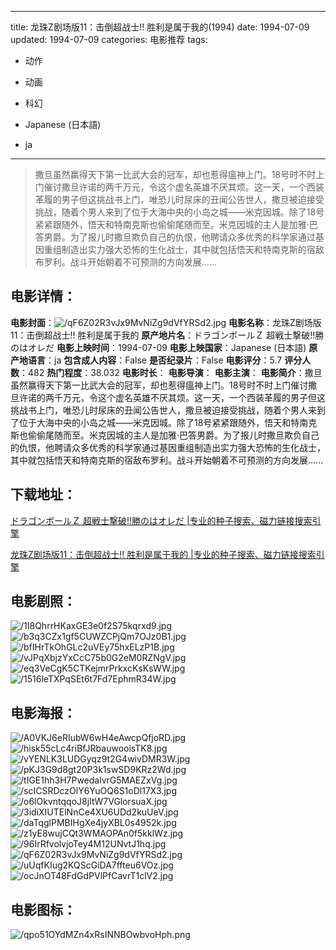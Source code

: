 
---
title: 龙珠Z剧场版11：击倒超战士!! 胜利是属于我的(1994)
date: 1994-07-09
updated: 1994-07-09
categories: 电影推荐
tags:
- 动作
- 动画
- 科幻

- Japanese (日本語)
- ja
---


> 撒旦虽然赢得天下第一比武大会的冠军，却也惹得瘟神上门。18号时不时上门催讨撒旦许诺的两千万元，令这个虚名英雄不厌其烦。这一天，一个西装革履的男子但这挑战书上门，唯恐儿时尿床的丑闻公告世人，撒旦被迫接受挑战，随着个男人来到了位于大海中央的小岛之城——米克因城。除了18号紧紧跟随外，悟天和特南克斯也偷偷尾随而至。米克因城的主人是加雅·巴答男爵。为了报儿时撒旦欺负自己的仇恨，他聘请众多优秀的科学家通过基因重组制造出实力强大恐怖的生化战士，其中就包括悟天和特南克斯的宿敌布罗利。战斗开始朝着不可预测的方向发展……

## **电影详情**：

**电影封面**：<img src="https://image.tmdb.org/t/p/w200/qF6Z02R3vJx9MvNiZg9dVfYRSd2.jpg" alt="/qF6Z02R3vJx9MvNiZg9dVfYRSd2.jpg" title="/qF6Z02R3vJx9MvNiZg9dVfYRSd2.jpg">
**电影名称**：龙珠Z剧场版11：击倒超战士!! 胜利是属于我的
**原产地片名**：ドラゴンボールＺ 超戦士撃破!!勝のはオレだ
**电影上映时间**：1994-07-09
**电影上映国家**：Japanese (日本語)
**原产地语言**：ja
**包含成人内容**：False
**是否纪录片**：False
**电影评分**：5.7
**评分人数**：482
**热门程度**：38.032
**电影时长**：
**电影导演**：
**电影主演**：
**电影简介**：撒旦虽然赢得天下第一比武大会的冠军，却也惹得瘟神上门。18号时不时上门催讨撒旦许诺的两千万元，令这个虚名英雄不厌其烦。这一天，一个西装革履的男子但这挑战书上门，唯恐儿时尿床的丑闻公告世人，撒旦被迫接受挑战，随着个男人来到了位于大海中央的小岛之城——米克因城。除了18号紧紧跟随外，悟天和特南克斯也偷偷尾随而至。米克因城的主人是加雅·巴答男爵。为了报儿时撒旦欺负自己的仇恨，他聘请众多优秀的科学家通过基因重组制造出实力强大恐怖的生化战士，其中就包括悟天和特南克斯的宿敌布罗利。战斗开始朝着不可预测的方向发展……

## **下载地址**：
[ドラゴンボールＺ 超戦士撃破!!勝のはオレだ |专业的种子搜索、磁力链接搜索引擎](https://movie.amd794.com:2083/?search=%E3%83%89%E3%83%A9%E3%82%B4%E3%83%B3%E3%83%9C%E3%83%BC%E3%83%AB%EF%BC%BA%20%E8%B6%85%E6%88%A6%E5%A3%AB%E6%92%83%E7%A0%B4%21%21%E5%8B%9D%E3%81%AE%E3%81%AF%E3%82%AA%E3%83%AC%E3%81%A0&ordering=&mode=match_phrase&page_size=10&page=1)

[龙珠Z剧场版11：击倒超战士!! 胜利是属于我的 |专业的种子搜索、磁力链接搜索引擎](https://movie.amd794.com:2083/?search=%E9%BE%99%E7%8F%A0Z%E5%89%A7%E5%9C%BA%E7%89%8811%EF%BC%9A%E5%87%BB%E5%80%92%E8%B6%85%E6%88%98%E5%A3%AB%21%21%20%E8%83%9C%E5%88%A9%E6%98%AF%E5%B1%9E%E4%BA%8E%E6%88%91%E7%9A%84&ordering=&mode=match_phrase&page_size=10&page=1)
 

## **电影剧照**：
<img src="https://image.tmdb.org/t/p/original/1I8QhrrHKaxGE3e0f2S75kqrxd9.jpg" alt="/1I8QhrrHKaxGE3e0f2S75kqrxd9.jpg" title="/1I8QhrrHKaxGE3e0f2S75kqrxd9.jpg"><img src="https://image.tmdb.org/t/p/original/b3q3CZx1gf5CUWZCPjQm7OJz0B1.jpg" alt="/b3q3CZx1gf5CUWZCPjQm7OJz0B1.jpg" title="/b3q3CZx1gf5CUWZCPjQm7OJz0B1.jpg"><img src="https://image.tmdb.org/t/p/original/bfIHrTkOhGLc2uVEy75hxELzP1B.jpg" alt="/bfIHrTkOhGLc2uVEy75hxELzP1B.jpg" title="/bfIHrTkOhGLc2uVEy75hxELzP1B.jpg"><img src="https://image.tmdb.org/t/p/original/vJPqXbjzYxCcC75b0G2eM0RZNgV.jpg" alt="/vJPqXbjzYxCcC75b0G2eM0RZNgV.jpg" title="/vJPqXbjzYxCcC75b0G2eM0RZNgV.jpg"><img src="https://image.tmdb.org/t/p/original/eq3VeCgK5CTKejmrPrkxcKsKsWW.jpg" alt="/eq3VeCgK5CTKejmrPrkxcKsKsWW.jpg" title="/eq3VeCgK5CTKejmrPrkxcKsKsWW.jpg"><img src="https://image.tmdb.org/t/p/original/1516leTXPqSEt6t7Fd7EphmR34W.jpg" alt="/1516leTXPqSEt6t7Fd7EphmR34W.jpg" title="/1516leTXPqSEt6t7Fd7EphmR34W.jpg">

## **电影海报**：
<img src="https://image.tmdb.org/t/p/original/A0VKJ6eRIubW6wH4eAwcpQfjoRD.jpg" alt="/A0VKJ6eRIubW6wH4eAwcpQfjoRD.jpg" title="/A0VKJ6eRIubW6wH4eAwcpQfjoRD.jpg"><img src="https://image.tmdb.org/t/p/original/hisk55cLc4riBfJRbauwooisTK8.jpg" alt="/hisk55cLc4riBfJRbauwooisTK8.jpg" title="/hisk55cLc4riBfJRbauwooisTK8.jpg"><img src="https://image.tmdb.org/t/p/original/vYENLK3LUDGyqz9t2G4wivDMR3W.jpg" alt="/vYENLK3LUDGyqz9t2G4wivDMR3W.jpg" title="/vYENLK3LUDGyqz9t2G4wivDMR3W.jpg"><img src="https://image.tmdb.org/t/p/original/pKJ3G9d8gt20P3k1swSD9KRz2Wd.jpg" alt="/pKJ3G9d8gt20P3k1swSD9KRz2Wd.jpg" title="/pKJ3G9d8gt20P3k1swSD9KRz2Wd.jpg"><img src="https://image.tmdb.org/t/p/original/tIGE1hh3H7PwedalvrG5MAEZxVg.jpg" alt="/tIGE1hh3H7PwedalvrG5MAEZxVg.jpg" title="/tIGE1hh3H7PwedalvrG5MAEZxVg.jpg"><img src="https://image.tmdb.org/t/p/original/scICSRDczOlY6YuOQ6S1oDl17X3.jpg" alt="/scICSRDczOlY6YuOQ6S1oDl17X3.jpg" title="/scICSRDczOlY6YuOQ6S1oDl17X3.jpg"><img src="https://image.tmdb.org/t/p/original/o6lOkvntqqoJ8jItW7VGlorsuaX.jpg" alt="/o6lOkvntqqoJ8jItW7VGlorsuaX.jpg" title="/o6lOkvntqqoJ8jItW7VGlorsuaX.jpg"><img src="https://image.tmdb.org/t/p/original/3idiXIUTElNnCe4XU6UDd2kuUeV.jpg" alt="/3idiXIUTElNnCe4XU6UDd2kuUeV.jpg" title="/3idiXIUTElNnCe4XU6UDd2kuUeV.jpg"><img src="https://image.tmdb.org/t/p/original/daTqglPMBIHgXe4jyXBL0s4952k.jpg" alt="/daTqglPMBIHgXe4jyXBL0s4952k.jpg" title="/daTqglPMBIHgXe4jyXBL0s4952k.jpg"><img src="https://image.tmdb.org/t/p/original/z1yE8wujCQt3WMAOPAn0f5kklWz.jpg" alt="/z1yE8wujCQt3WMAOPAn0f5kklWz.jpg" title="/z1yE8wujCQt3WMAOPAn0f5kklWz.jpg"><img src="https://image.tmdb.org/t/p/original/96IrRfvolvjoTey4M12UNvtJ1hq.jpg" alt="/96IrRfvolvjoTey4M12UNvtJ1hq.jpg" title="/96IrRfvolvjoTey4M12UNvtJ1hq.jpg"><img src="https://image.tmdb.org/t/p/original/qF6Z02R3vJx9MvNiZg9dVfYRSd2.jpg" alt="/qF6Z02R3vJx9MvNiZg9dVfYRSd2.jpg" title="/qF6Z02R3vJx9MvNiZg9dVfYRSd2.jpg"><img src="https://image.tmdb.org/t/p/original/uUqfKIug2KQScGiDA7ffteu6VOz.jpg" alt="/uUqfKIug2KQScGiDA7ffteu6VOz.jpg" title="/uUqfKIug2KQScGiDA7ffteu6VOz.jpg"><img src="https://image.tmdb.org/t/p/original/ocJnOT48FdGdPVlPfCavrT1clV2.jpg" alt="/ocJnOT48FdGdPVlPfCavrT1clV2.jpg" title="/ocJnOT48FdGdPVlPfCavrT1clV2.jpg">

## **电影图标**：
<img src="https://image.tmdb.org/t/p/original/qpo51OYdMZn4xRsINNBOwbvoHph.png" alt="/qpo51OYdMZn4xRsINNBOwbvoHph.png" title="/qpo51OYdMZn4xRsINNBOwbvoHph.png">
